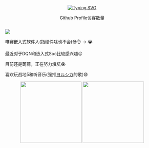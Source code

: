 <div align="center">
    <a href="https://git.io/typing-svg"><img src="https://readme-typing-svg.herokuapp.com?font=Fira+Code&size=40&pause=1000&center=true&vCenter=true&width=870&height=100&lines=%3C+%F0%9F%91%8B%F0%9F%8F%BBHello!+I+am+Edwardssss+%3E" alt="Typing SVG" /></a>
</div>

<div align="center">
    <p>Github Profile访客数量</p>
    <img src=https://profile-counter.glitch.me/Edwardssss/count.svg alt="">
</div>

![](https://raw.githubusercontent.com/Edwardssss/Edwardssss/main/assets/github-contribution-grid-snake.svg)

电赛嵌入式软件人(指硬件啥也不会):sunglasses::ok_hand: $\rightarrow$ :sob:

最近对于DQN和嵌入式Soc比较感兴趣:wink:

目前还是蒟蒻，正在努力填坑:sob:

喜欢玩战地5和听音乐(强推[ヨルシカ](https://music.163.com/#/artist?id=12390232)的歌):smile:

<div align="center">
    <img src="https://github-readme-stats-git-masterrstaa-rickstaa.vercel.app/api?username=Edwardssss&theme=tokyonight&show_icons=true" height="200px">
    <img src="https://github-readme-stats-git-masterrstaa-rickstaa.vercel.app/api/top-langs/?username=Edwardssss&layout=compact&theme=tokyonight" height="200px">
<div>
